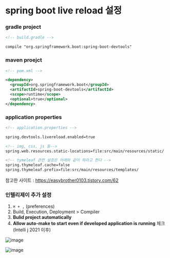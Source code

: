 # spring boot live reload 설정



### gradle project

```xml
<!-- build.gradle -->

compile "org.springframework.boot:spring-boot-devtools"
```



### maven proejct

```xml
<!-- pom.xml -->

<dependency>
  <groupId>org.springframework.boot</groupId>
  <artifactId>spring-boot-devtools</artifactId>
  <scope>runtime</scope>
  <optional>true</optional>
</dependency>
```



### application properties

```xml
<!-- application.properties -->

spring.devtools.livereload.enabled=true

<!-- img, css, js 등-->
spring.web.resources.static-locations=file:src/main/resources/static/

<!-- tymeleaf 관련 설정은 아래와 같이 하라고 한다 -->
spring.thymeleaf.cache=false
spring.thymeleaf.prefix=file:src/main/resources/templates/
```

참고한 사이트 : https://easybrother0103.tistory.com/62



### 인텔리제이 추가 설정

1. `⌘ + ,` (preferences)
2. Build, Execution, Deployment > Compiler
3. **Bulid project automatically**
3. **Allow auto-make to start even if developed application is running** 체크 (Intelli j 2021 이후)

![image](https://user-images.githubusercontent.com/52594760/151317302-185ac387-7f6e-4c35-91ee-f7eef9f9536f.png)

![image](https://user-images.githubusercontent.com/52594760/151324376-8f3c93d3-9153-4a01-a2e1-c1799391f2eb.png)